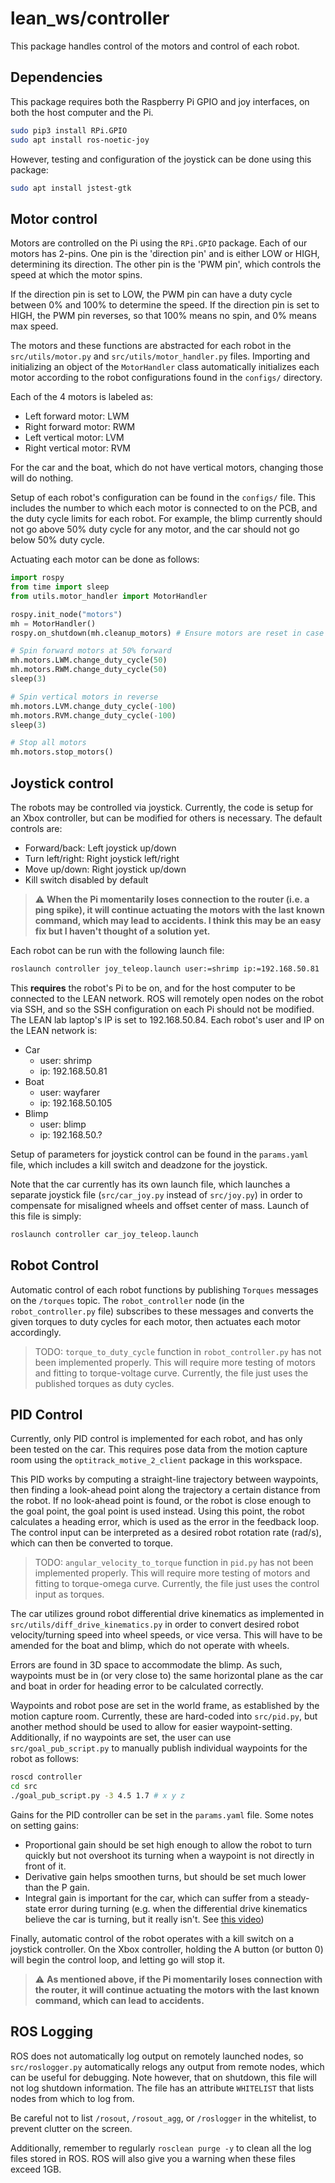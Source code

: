 # lean_ws/controller

This package handles control of the motors and control of each robot.

## Dependencies

This package requires both the Raspberry Pi GPIO and joy interfaces, on both the host computer and the Pi.
```bash
sudo pip3 install RPi.GPIO
sudo apt install ros-noetic-joy
```
However, testing and configuration of the joystick can be done using this package:
```bash
sudo apt install jstest-gtk
```

## Motor control

Motors are controlled on the Pi using the `RPi.GPIO` package. Each of our motors has 2-pins. One pin is the 'direction pin' and is either LOW or HIGH, determining its direction. The other pin is the 'PWM pin', which controls the speed at which the motor spins.

If the direction pin is set to LOW, the PWM pin can have a duty cycle between 0% and 100% to determine the speed. If the direction pin is set to HIGH, the PWM pin reverses, so that 100% means no spin, and 0% means max speed.

The motors and these functions are abstracted for each robot in the `src/utils/motor.py` and `src/utils/motor_handler.py` files. Importing and initializing an object of the `MotorHandler` class automatically initializes each motor according to the robot configurations found in the `configs/` directory.

Each of the 4 motors is labeled as:
* Left forward motor: LWM
* Right forward motor: RWM
* Left vertical motor: LVM
* Right vertical motor: RVM

For the car and the boat, which do not have vertical motors, changing those will do nothing.

Setup of each robot's configuration can be found in the `configs/` file. This includes the number to which each motor is connected to on the PCB, and the duty cycle limits for each robot. For example, the blimp currently should not go above 50% duty cycle for any motor, and the car should not go below 50% duty cycle.

Actuating each motor can be done as follows:
```py
import rospy
from time import sleep
from utils.motor_handler import MotorHandler

rospy.init_node("motors")
mh = MotorHandler()
rospy.on_shutdown(mh.cleanup_motors) # Ensure motors are reset in case of shutdown

# Spin forward motors at 50% forward
mh.motors.LWM.change_duty_cycle(50)
mh.motors.RWM.change_duty_cycle(50)
sleep(3)

# Spin vertical motors in reverse
mh.motors.LVM.change_duty_cycle(-100)
mh.motors.RVM.change_duty_cycle(-100)
sleep(3)

# Stop all motors
mh.motors.stop_motors()
```

## Joystick control

The robots may be controlled via joystick. Currently, the code is setup for an Xbox controller, but can be modified for others is necessary. The default controls are:
* Forward/back: Left joystick up/down
* Turn left/right: Right joystick left/right
* Move up/down: Right joystick up/down
* Kill switch disabled by default

> :warning: **When the Pi momentarily loses connection to the router (i.e. a ping spike), it will continue actuating the motors with the last known command, which may lead to accidents. I think this may be an easy fix but I haven't thought of a solution yet.**

Each robot can be run with the following launch file:
```bash
roslaunch controller joy_teleop.launch user:=shrimp ip:=192.168.50.81
```
This **requires** the robot's Pi to be on, and for the host computer to be connected to the LEAN network. ROS will remotely open nodes on the robot via SSH, and so the SSH configuration on each Pi should not be modified. The LEAN lab laptop's IP is set to 192.168.50.84. Each robot's user and IP on the LEAN network is:
* Car
	* user: shrimp
	* ip: 192.168.50.81
* Boat
	* user: wayfarer
	* ip: 192.168.50.105
* Blimp
	* user: blimp
	* ip: 192.168.50.?

Setup of parameters for joystick control can be found in the `params.yaml` file, which includes a kill switch and deadzone for the joystick.

Note that the car currently has its own launch file, which launches a separate joystick file (`src/car_joy.py` instead of `src/joy.py`) in order to compensate for misaligned wheels and offset center of mass. Launch of this file is simply:
```bash
roslaunch controller car_joy_teleop.launch
```

## Robot Control

Automatic control of each robot functions by publishing `Torques` messages on the `/torques` topic. The `robot_controller` node (in the `robot_controller.py` file) subscribes to these messages and converts the given torques to duty cycles for each motor, then actuates each motor accordingly.

> TODO: `torque_to_duty_cycle` function in `robot_controller.py` has not been implemented properly. This will require more testing of motors  and fitting to torque-voltage curve. Currently, the file just uses the published torques as duty cycles.

## PID Control

Currently, only PID control is implemented for each robot, and has only been tested on the car. This requires pose data from the motion capture room using the `optitrack_motive_2_client` package in this workspace.

This PID works by computing a straight-line trajectory between waypoints, then finding a look-ahead point along the trajectory a certain distance from the robot. If no look-ahead point is found, or the robot is close enough to the goal point, the goal point is used instead. Using this point, the robot calculates a heading error, which is used as the error in the feedback loop. The control input can be interpreted as a desired robot rotation rate (rad/s), which can then be converted to torque.

> TODO: `angular_velocity_to_torque` function in `pid.py` has not been implemented properly. This will require more testing of motors  and fitting to torque-omega curve. Currently, the file just uses the control input as torques.

The car utilizes ground robot differential drive kinematics as implemented in `src/utils/diff_drive_kinematics.py` in order to convert desired robot velocity/turning speed into wheel speeds, or vice versa. This will have to be amended for the boat and blimp, which do not operate with wheels.

Errors are found in 3D space to accommodate the blimp. As such, waypoints must be in (or very close to) the same horizontal plane as the car and boat in order for heading error to be calculated correctly.

Waypoints and robot pose are set in the world frame, as established by the motion capture room. Currently, these are hard-coded into `src/pid.py`, but another method should be used to allow for easier waypoint-setting. Additionally, if no waypoints are set, the user can use `src/goal_pub_script.py` to manually publish individual waypoints for the robot as follows:
```bash
roscd controller
cd src
./goal_pub_script.py -3 4.5 1.7 # x y z
```

Gains for the PID controller can be set in the `params.yaml` file. Some notes on setting gains:
* Proportional gain should be set high enough to allow the robot to turn quickly but not overshoot its turning when a waypoint is not directly in front of it.
* Derivative gain helps smoothen turns, but should be set much lower than the P gain.
* Integral gain is important for the car, which can suffer from a steady-state error during turning (e.g. when the differential drive kinematics believe the car is turning, but it really isn't. See <a href="https://drive.google.com/file/d/1wifkmM5X2MfzGOJSbrk9mukH7MdLaquU/view?usp=sharing">this video</a>)

Finally, automatic control of the robot operates with a kill switch on a joystick controller. On the Xbox controller, holding the A button (or button 0) will begin the control loop, and letting go will stop it.

> :warning: **As mentioned above, if the Pi momentarily loses connection with the router, it will continue actuating the motors with the last known command, which can lead to accidents.**

## ROS Logging

ROS does not automatically log output on remotely launched nodes, so `src/roslogger.py` automatically relogs any output from remote nodes, which can be useful for debugging. Note however, that on shutdown, this file will not log shutdown information. The file has an attribute `WHITELIST` that lists nodes from which to log from.

Be careful not to list `/rosout`, `/rosout_agg`, or `/roslogger` in the whitelist, to prevent clutter on the screen.

Additionally, remember to regularly `rosclean purge -y` to clean all the log files stored in ROS. ROS will also give you a warning when these files exceed 1GB.
